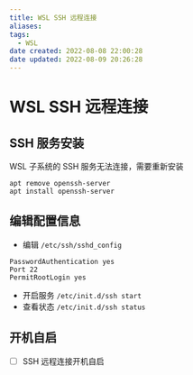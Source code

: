 ```yaml
---
title: WSL SSH 远程连接
aliases: 
tags: 
  - WSL
date created: 2022-08-08 22:00:28
date updated: 2022-08-09 20:26:28
---
```


# WSL SSH 远程连接

## SSH 服务安装

WSL 子系统的 SSH 服务无法连接，需要重新安装

```shell
apt remove openssh-server
apt install openssh-server
```

## 编辑配置信息

- 编辑 `/etc/ssh/sshd_config`

```shell
PasswordAuthentication yes
Port 22
PermitRootLogin yes
```

- 开启服务
`/etc/init.d/ssh start`
- 查看状态
`/etc/init.d/ssh status`

## 开机自启

- [ ] SSH 远程连接开机自启
